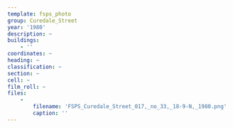 ```yaml
---
template: fsps_photo
group: Curedale_Street
year: '1980'
description: ~
buildings:
    - ''
coordinates: ~
heading: ~
classification: ~
section: ~
cell: ~
film_roll: ~
files:
    -
        filename: 'FSPS_Curedale_Street_017,_no_33,_18-9-N,_1980.png'
        caption: ''
---
```

